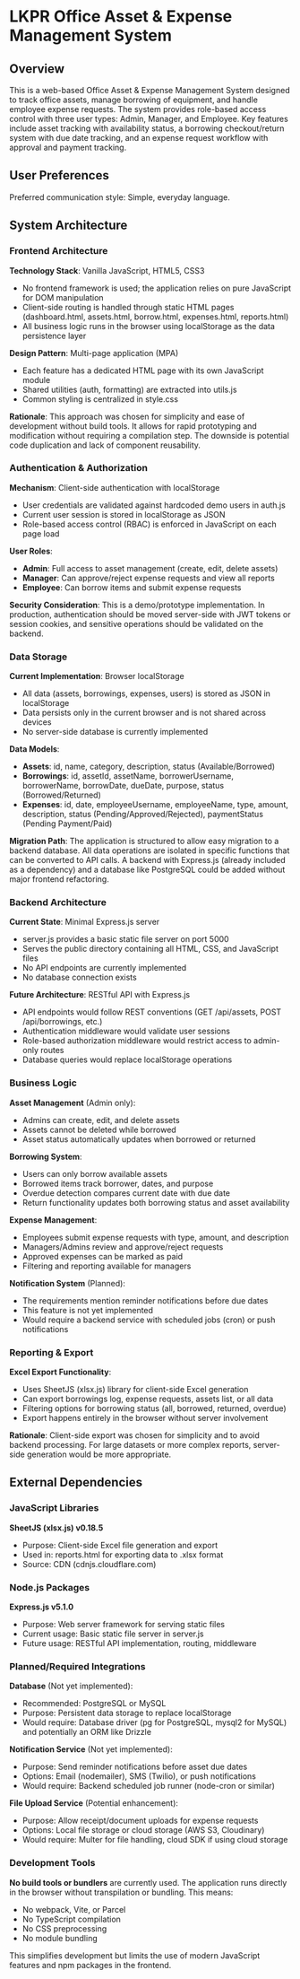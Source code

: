 # LKPR Office Asset & Expense Management System

## Overview

This is a web-based Office Asset & Expense Management System designed to track office assets, manage borrowing of equipment, and handle employee expense requests. The system provides role-based access control with three user types: Admin, Manager, and Employee. Key features include asset tracking with availability status, a borrowing checkout/return system with due date tracking, and an expense request workflow with approval and payment tracking.

## User Preferences

Preferred communication style: Simple, everyday language.

## System Architecture

### Frontend Architecture

**Technology Stack**: Vanilla JavaScript, HTML5, CSS3

- No frontend framework is used; the application relies on pure JavaScript for DOM manipulation
- Client-side routing is handled through static HTML pages (dashboard.html, assets.html, borrow.html, expenses.html, reports.html)
- All business logic runs in the browser using localStorage as the data persistence layer

**Design Pattern**: Multi-page application (MPA)

- Each feature has a dedicated HTML page with its own JavaScript module
- Shared utilities (auth, formatting) are extracted into utils.js
- Common styling is centralized in style.css

**Rationale**: This approach was chosen for simplicity and ease of development without build tools. It allows for rapid prototyping and modification without requiring a compilation step. The downside is potential code duplication and lack of component reusability.

### Authentication & Authorization

**Mechanism**: Client-side authentication with localStorage

- User credentials are validated against hardcoded demo users in auth.js
- Current user session is stored in localStorage as JSON
- Role-based access control (RBAC) is enforced in JavaScript on each page load

**User Roles**:

- **Admin**: Full access to asset management (create, edit, delete assets)
- **Manager**: Can approve/reject expense requests and view all reports
- **Employee**: Can borrow items and submit expense requests

**Security Consideration**: This is a demo/prototype implementation. In production, authentication should be moved server-side with JWT tokens or session cookies, and sensitive operations should be validated on the backend.

### Data Storage

**Current Implementation**: Browser localStorage

- All data (assets, borrowings, expenses, users) is stored as JSON in localStorage
- Data persists only in the current browser and is not shared across devices
- No server-side database is currently implemented

**Data Models**:

- **Assets**: id, name, category, description, status (Available/Borrowed)
- **Borrowings**: id, assetId, assetName, borrowerUsername, borrowerName, borrowDate, dueDate, purpose, status (Borrowed/Returned)
- **Expenses**: id, date, employeeUsername, employeeName, type, amount, description, status (Pending/Approved/Rejected), paymentStatus (Pending Payment/Paid)

**Migration Path**: The application is structured to allow easy migration to a backend database. All data operations are isolated in specific functions that can be converted to API calls. A backend with Express.js (already included as a dependency) and a database like PostgreSQL could be added without major frontend refactoring.

### Backend Architecture

**Current State**: Minimal Express.js server

- server.js provides a basic static file server on port 5000
- Serves the public directory containing all HTML, CSS, and JavaScript files
- No API endpoints are currently implemented
- No database connection exists

**Future Architecture**: RESTful API with Express.js

- API endpoints would follow REST conventions (GET /api/assets, POST /api/borrowings, etc.)
- Authentication middleware would validate user sessions
- Role-based authorization middleware would restrict access to admin-only routes
- Database queries would replace localStorage operations

### Business Logic

**Asset Management** (Admin only):

- Admins can create, edit, and delete assets
- Assets cannot be deleted while borrowed
- Asset status automatically updates when borrowed or returned

**Borrowing System**:

- Users can only borrow available assets
- Borrowed items track borrower, dates, and purpose
- Overdue detection compares current date with due date
- Return functionality updates both borrowing status and asset availability

**Expense Management**:

- Employees submit expense requests with type, amount, and description
- Managers/Admins review and approve/reject requests
- Approved expenses can be marked as paid
- Filtering and reporting available for managers

**Notification System** (Planned):

- The requirements mention reminder notifications before due dates
- This feature is not yet implemented
- Would require a backend service with scheduled jobs (cron) or push notifications

### Reporting & Export

**Excel Export Functionality**:

- Uses SheetJS (xlsx.js) library for client-side Excel generation
- Can export borrowings log, expense requests, assets list, or all data
- Filtering options for borrowing status (all, borrowed, returned, overdue)
- Export happens entirely in the browser without server involvement

**Rationale**: Client-side export was chosen for simplicity and to avoid backend processing. For large datasets or more complex reports, server-side generation would be more appropriate.

## External Dependencies

### JavaScript Libraries

**SheetJS (xlsx.js) v0.18.5**

- Purpose: Client-side Excel file generation and export
- Used in: reports.html for exporting data to .xlsx format
- Source: CDN (cdnjs.cloudflare.com)

### Node.js Packages

**Express.js v5.1.0**

- Purpose: Web server framework for serving static files
- Current usage: Basic static file server in server.js
- Future usage: RESTful API implementation, routing, middleware

### Planned/Required Integrations

**Database** (Not yet implemented):

- Recommended: PostgreSQL or MySQL
- Purpose: Persistent data storage to replace localStorage
- Would require: Database driver (pg for PostgreSQL, mysql2 for MySQL) and potentially an ORM like Drizzle

**Notification Service** (Not yet implemented):

- Purpose: Send reminder notifications before asset due dates
- Options: Email (nodemailer), SMS (Twilio), or push notifications
- Would require: Backend scheduled job runner (node-cron or similar)

**File Upload Service** (Potential enhancement):

- Purpose: Allow receipt/document uploads for expense requests
- Options: Local file storage or cloud storage (AWS S3, Cloudinary)
- Would require: Multer for file handling, cloud SDK if using cloud storage

### Development Tools

**No build tools or bundlers** are currently used. The application runs directly in the browser without transpilation or bundling. This means:

- No webpack, Vite, or Parcel
- No TypeScript compilation
- No CSS preprocessing
- No module bundling

This simplifies development but limits the use of modern JavaScript features and npm packages in the frontend.
